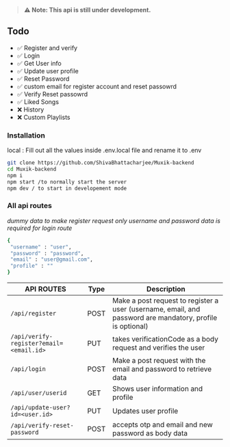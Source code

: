 > **⚠️ Note: This api is still under development.**

## Todo
- ✅ Register and verify 
- ✅ Login 
- ✅ Get User info 
- ✅ Update user profile
- ✅ Reset Password 
- ✅ custom email for register account and reset passowrd 
- ✅ Verify Reset passowrd
- ✅  Liked Songs
- ❌ History
- ❌ Custom Playlists

###  Installation

local : 
Fill out all the values inside .env.local file and rename it to .env
```bash
git clone https://github.com/ShivaBhattacharjee/Muxik-backend
cd Muxik-backend 
npm i 
npm start /to normally start the server
npm dev / to start in developement mode

```
 ### <b>All api routes</b> 
<i>dummy data to make register request only username and password data is required for login route </i>
 ```bash
{
  "username" : "user",
  "password" : "password",
  "email" : "user@gmail.com",
  "profile" : ""
}
 ```
               
| API ROUTES          | Type     | Description                                                                                                                     |
| ------------- | -------- | ------------------------------------------------------------------------------------------------------------------------------- |
| `/api/register` | POST   | Make a post request to register a user (username, email, and password are mandatory, profile is optional)  |
| `/api/verify-register?email=<email.id>`    | PUT   | takes verificationCode as a body request and verifies the user  
| `/api/login`    | POST   | Make a post request with the email and password to retrieve data                                                            |
| `/api/user/userid`    | GET   | Shows user information and profile   
| `/api/update-user?id=<user.id>`    | PUT   | Updates user profile         
| `/api/verify-reset-password`    | POST   | accepts otp and email and new password as body data    